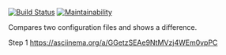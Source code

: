 [![Build Status](https://travis-ci.org/eidolonzx/project-lvl2-s451.svg?branch=master)](https://travis-ci.org/eidolonzx/project-lvl2-s451) [![Maintainability](https://api.codeclimate.com/v1/badges/22a87973edb0d7c4700d/maintainability)](https://codeclimate.com/github/eidolonzx/project-lvl2-s451/maintainability)

Compares two configuration files and shows a difference.

Step 1
https://asciinema.org/a/GGetzSEAe9NtMVzj4WEm0vpPC